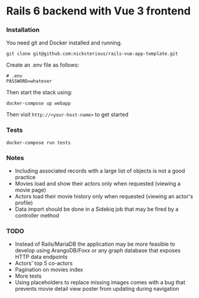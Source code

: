 # Rails 6 backend with Vue 3 frontend

### Installation

You need git and Docker installed and running.

`git clone git@github.com:nicksterious/rails-vue-app-template.git`

Create an .env file as follows:

```
# .env
PASSWORD=whatever
```

Then start the stack using:

`docker-compose up webapp`

Then visit `http://<your-host-name>` to get started


### Tests

`docker-compose run tests`

### Notes
* Including associated records with a large list of objects is not a good practice
* Movies load and show their actors only when requested (viewing a movie page)
* Actors load their movie history only when requested (viewing an actor's profile)
* Data import should be done in a Sidekiq job that may be fired by a controller method

### TODO
* Instead of Rails/MariaDB the application may be more feasible to develop using ArangoDB/Foxx or any graph database that exposes HTTP data endpoints
* Actors' top 5 co-actors
* Pagination on movies index
* More tests
* Using placeholders to replace missing images comes with a bug that prevents movie detail view poster from updating during navigation